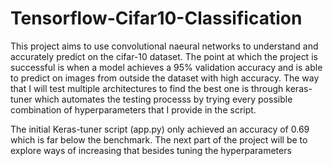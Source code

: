 # Tensorflow-Cifar10-Classification

This project aims to use convolutional naeural networks to understand and accurately predict on the cifar-10 dataset. The point at which the project is successful is when a model achieves a 95% validation accuracy and is able to predict on images from outside the dataset with high accuracy. The way that I will test multiple architectures to find the best one is through keras-tuner which automates the testing processs by trying every possible combination of hyperparameters that I provide in the script.

The initial Keras-tuner script (app.py) only achieved an accuracy of 0.69 which is far below the benchmark. The next part of the project will be to explore ways of increasing that besides tuning the hyperparameters
